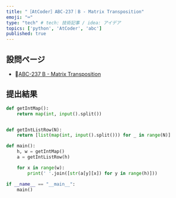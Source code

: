 ```yaml
---
title: "［AtCoder］ABC-237｜B - Matrix Transposition"
emoji: "⌨️"
type: "tech" # tech: 技術記事 / idea: アイデア
topics: ['python', 'AtCoder', 'abc']
published: true
---
```


## 設問ページ

- 🔗[ABC-237 B - Matrix Transposition](https://atcoder.jp/contests/abc237/tasks/abc237_b)

## 提出結果

```python
def getIntMap():
    return map(int, input().split())


def getIntListRow(N):
    return [list(map(int, input().split())) for _ in range(N)]

def main():
    h, w = getIntMap()
    a = getIntListRow(h)

    for x in range(w):
        print(' '.join([str(a[y][x]) for y in range(h)]))

if __name__ == "__main__":
    main()
```
